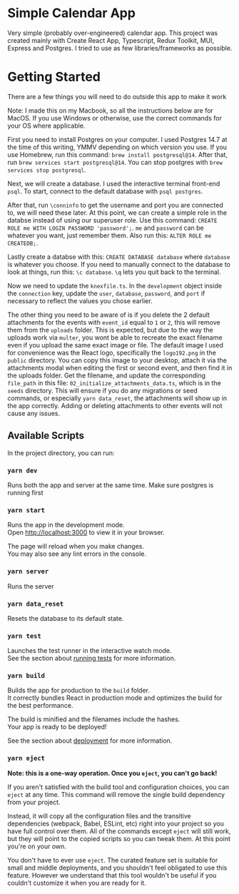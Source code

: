 # Simple Calendar App

Very simple (probably over-engineered) calendar app. This project was created mainly with Create React App, Typescript, Redux Toolkit, MUI, Express and Postgres. I tried to use as few libraries/frameworks as possible.

# Getting Started
There are a few things you will need to do outside this app to make it work

Note: I made this on my Macbook, so all the instructions below are for MacOS. If you use Windows or otherwise, use the correct commands for your OS where applicable.

First you need to install Postgres on your computer. I used Postgres 14.7 at the time of this writing, YMMV depending on which version you use. If you use Homebrew, run this command: `brew install postgresql@14`. After that, run `brew services start postgresql@14`. You can stop postgres with `brew services stop postgresql`.

Next, we will create a database. I used the interactive terminal front-end `psql`. To start, connect to the default database with `psql postgres`.

After that, run `\conninfo` to get the username and port you are connected to, we will need these later. At this point, we can create a simple role in the databse instead of using our superuser role. Use this command: `CREATE ROLE me WITH LOGIN PASSWORD 'password';`. `me` and `password` can be whatever you want, just remember them. Also run this: `ALTER ROLE me CREATEDB;`.

Lastly create a databse with this: `CREATE DATABASE database` where `database` is whatever you choose. If you need to manually connect to the database to look at things, run this: `\c database`. `\q` lets you quit back to the terminal.

Now we need to update the `knexfile.ts`. In the `development` object inside the `connection` key, update the `user`, `database`, `password`, and `port` if necessary to reflect the values you chose earlier.

The other thing you need to be aware of is if you delete the 2 default attachments for the events with `event_id` equal to `1` or `2`, this will remove them from the `uploads` folder. This is expected, but due to the way the uploads work via `multer`, you wont be able to recreate the exact filename even if you upload the same exact image or file. The default image I used for convenience was the React logo, specifically the `logo192.png` in the `public` directory. You can copy this image to your desktop, attach it via the attachments modal when editing the first or second event, and then find it in the uploads folder. Get the filename, and update the corresponding `file_path` in this file: `02_initialize_attachments_data.ts`, which is in the `seeds` directory. This will ensure if you do any migrations or seed commands, or especially `yarn data_reset`, the attachments will show up in the app correctly. Adding or deleting attachments to other events will not cause any issues.

## Available Scripts

In the project directory, you can run:

### `yarn dev`

Runs both the app and server at the same time. Make sure postgres is running first

### `yarn start`

Runs the app in the development mode.\
Open [http://localhost:3000](http://localhost:3000) to view it in your browser.

The page will reload when you make changes.\
You may also see any lint errors in the console.

### `yarn server`

Runs the server

### `yarn data_reset`

Resets the database to its default state.

### `yarn test`

Launches the test runner in the interactive watch mode.\
See the section about [running tests](https://facebook.github.io/create-react-app/docs/running-tests) for more information.

### `yarn build`

Builds the app for production to the `build` folder.\
It correctly bundles React in production mode and optimizes the build for the best performance.

The build is minified and the filenames include the hashes.\
Your app is ready to be deployed!

See the section about [deployment](https://facebook.github.io/create-react-app/docs/deployment) for more information.

### `yarn eject`

**Note: this is a one-way operation. Once you `eject`, you can't go back!**

If you aren't satisfied with the build tool and configuration choices, you can `eject` at any time. This command will remove the single build dependency from your project.

Instead, it will copy all the configuration files and the transitive dependencies (webpack, Babel, ESLint, etc) right into your project so you have full control over them. All of the commands except `eject` will still work, but they will point to the copied scripts so you can tweak them. At this point you're on your own.

You don't have to ever use `eject`. The curated feature set is suitable for small and middle deployments, and you shouldn't feel obligated to use this feature. However we understand that this tool wouldn't be useful if you couldn't customize it when you are ready for it.
